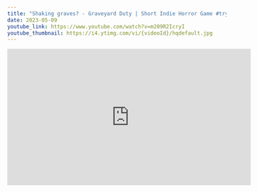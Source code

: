 ```yaml
---
title: "Shaking graves? - Graveyard Duty | Short Indie Horror Game #tryscareme"
date: 2023-05-09
youtube_link: https://www.youtube.com/watch?v=m209R2IcryI
youtube_thumbnail: https://i4.ytimg.com/vi/{videoId}/hqdefault.jpg
---
```

<iframe width="560" height="315" src="https://www.youtube.com/embed/m209R2IcryI" title="Shaking graves? - Graveyard Duty | Short Indie Horror Game #tryscareme" frameborder="0" allow="accelerometer; autoplay; clipboard-write; encrypted-media; gyroscope; picture-in-picture; web-share" allowfullscreen></iframe>
